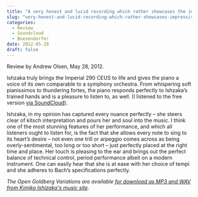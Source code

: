 ```yaml
---
title: "A very honest and lucid recording which rather showcases the impressive Bösendorfer Imperial 290 CEUS"
slug: "very-honest-and-lucid-recording-which-rather-showcases-impressive-b-sendorfer-imperial-290-ceus"
categories:
  - Review
  - Soundcloud
  - Boesendorfer
date: 2012-05-28
draft: false
---
```

Review by Andrew Olsen, May 28, 2012.

Ishzaka truly brings the Imperial 290 CEUS to life and gives the piano a voice of its own comparable to a symphony orchestra. From whispering soft pianissimos to thundering fortes, the piano responds perfectly to Ishzaka’s trained hands and is a pleasure to listen to, as well. (I listened to the free version [via SoundCloud](https://soundcloud.com/open-goldberg/sets/the-open-goldberg-variations)). 

Ishzaka, in my opinion has captured every nuance perfectly – she steers clear of kitsch interpretation and pours her and soul into the music. I think one of the most stunning features of her performance, and which all listeners ought to listen for, is the fact that she allows every note to sing to its heart’s desire – not even one trill or arpeggio comes across as being overly-sentimental, too long or too short – just perfectly placed at the right time and place. Her touch is pleasing to the ear and brings out the perfect balance of technical control, period performance albeit on a modern instrument. One can easily hear that she is at ease with her choice of tempi and she adheres to Bach’s specifications perfectly.

<em>The Open Goldberg Variations are available [for download as MP3 and WAV from Kimiko Ishizaka's music site](https://music.kimiko-pianko.com).</em>

